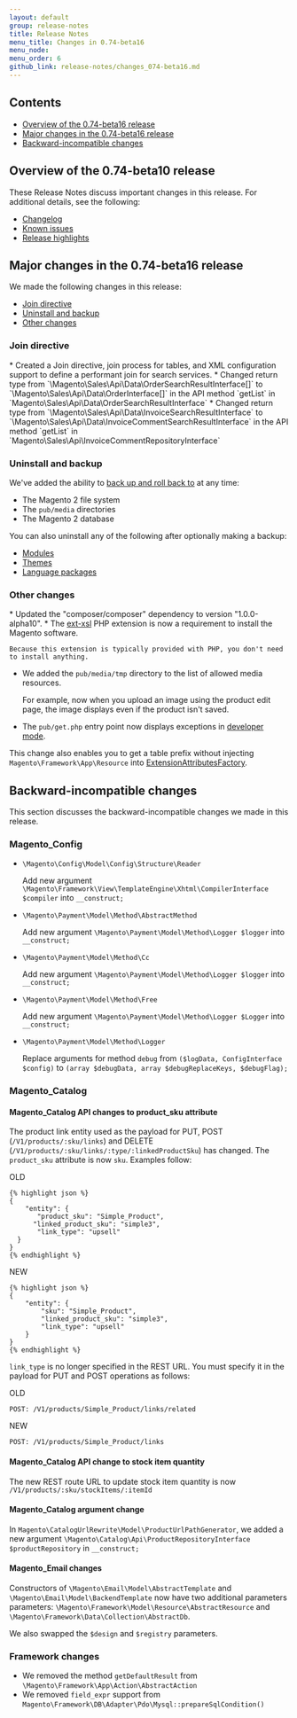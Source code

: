 ```yaml
---
layout: default
group: release-notes
title: Release Notes
menu_title: Changes in 0.74-beta16
menu_node: 
menu_order: 6
github_link: release-notes/changes_074-beta16.md
---
```


<h2 id="changes-contents">Contents</h2>

*	<a href="#rn-074b10-overview">Overview of the 0.74-beta16 release</a>
*	<a href="#rn-074b16-changes">Major changes in the 0.74-beta16 release</a>
*	<a href="#rn-074b16-incompat">Backward-incompatible changes</a>

<h2 id="rn-074b10-overview">Overview of the 0.74-beta10 release</h2>
These Release Notes discuss important changes in this release. For additional details, see the following:

*	<a href="{{ site.mage2000url }}CHANGELOG.md#0740-beta16" target="_blank">Changelog</a>
*	<a href="{{ site.gdeurl }}release-notes/known-issues.html">Known issues</a>
*	<a href="{{ site.gdeurl }}release-notes/bk-release-notes.html">Release highlights</a>

<h2 id="rn-074b16-changes">Major changes in the 0.74-beta16 release</h2>
We made the following changes in this release:

*	<a href="#rn-074b16-changes-join">Join directive</a>
*	<a href="#rn-074b16-changes-backup">Uninstall and backup</a>
*	<a href="#rn-074b16-changes-other">Other changes</a>

<h3 id="rn-074b16-changes-join">Join directive</h3>
*	Created a Join directive, join process for tables, and XML configuration support to define a performant join for search services.
*	Changed return type from `\Magento\Sales\Api\Data\OrderSearchResultInterface[]` to `\Magento\Sales\Api\Data\OrderInterface[]` in the API method `getList` in `Magento\Sales\Api\Data\OrderSearchResultInterface`
*	Changed return type from `\Magento\Sales\Api\Data\InvoiceSearchResultInterface` to `\Magento\Sales\Api\Data\InvoiceCommentSearchResultInterface` in the API method `getList` in `Magento\Sales\Api\InvoiceCommentRepositoryInterface`

<h3 id="rn-074b16-changes-backup">Uninstall and backup</h3>
We've added the ability to <a href="{{ site.gdeurl }}install-gde/install/install-cli-backup.html">back up and roll back to</a> at any time:

*	The Magento 2 file system
*	The `pub/media` directories
*	The Magento 2 database

You can also uninstall any of the following after optionally making a backup:

*	<a href="{{ site.gdeurl }}install-gde/install/install-cli-uninstall-mods.html">Modules</a>
*	<a href="{{ site.gdeurl }}install-gde/install/install-cli-theme-uninstall.html">Themes</a>
*	<a href="{{ site.gdeurl }}install-gde/install/install-cli-uninstall-langpk.html">Language packages</a>

<h3 id="rn-074b16-changes-other">Other changes</h3>
*	Updated the "composer/composer" dependency to version "1.0.0-alpha10".
*	The <a href="http://php.net/manual/en/book.xsl.php" target="_blank">ext-xsl</a> PHP extension is now a requirement to install the Magento software.

	Because this extension is typically provided with PHP, you don't need to install anything.
*	We added the `pub/media/tmp` directory to the list of allowed media resources.

	For example, now when you upload an image using the product edit page, the image displays even if the product isn't saved.

*	The `pub/get.php` entry point now displays exceptions in <a href="{{ site.gdeurl }}config-guide/bootstrap/magento-modes.html#mode-developer">developer mode</a>.

This change also enables you to get a table prefix without injecting `Magento\Framework\App\Resource` into <a href="{{ site.mage2000url }}lib/internal/Magento/Framework/Api/ExtensionAttributesFactory.php" target="_blank">ExtensionAttributesFactory</a>.

<h2 id="rn-074b16-incompat">Backward-incompatible changes</h2>
This section discusses the backward-incompatible changes we made in this release.

### Magento_Config

*	`\Magento\Config\Model\Config\Structure\Reader`

	Add new argument `\Magento\Framework\View\TemplateEngine\Xhtml\CompilerInterface $compiler` into `__construct;`

*	`\Magento\Payment\Model\Method\AbstractMethod`

	Add new argument `\Magento\Payment\Model\Method\Logger $logger` into `__construct;`

*	`\Magento\Payment\Model\Method\Cc`

	Add new argument `\Magento\Payment\Model\Method\Logger $logger` into `__construct;`

*	`\Magento\Payment\Model\Method\Free`

	Add new argument `\Magento\Payment\Model\Method\Logger $Logger` into `__construct;`

*	`\Magento\Payment\Model\Method\Logger`

	Replace arguments for method `debug` from `($logData, ConfigInterface $config)` to `(array $debugData, array $debugReplaceKeys, $debugFlag);`

### Magento_Catalog

#### Magento_Catalog API changes to product_sku attribute
The product link entity used as the payload for PUT, POST (`/V1/products/:sku/links`) and DELETE (`/V1/products/:sku/links/:type/:linkedProductSku`) has changed. The `product_sku` attribute is now `sku`. Examples follow:

OLD

	{% highlight json %}
	{ 
	    "entity": { 
	       "product_sku": "Simple_Product",         
  	      "linked_product_sku": "simple3", 
 	       "link_type": "upsell" 
 	  }
	}
	{% endhighlight %}
 
NEW

	{% highlight json %}
	{ 
    	"entity": { 
        	"sku": "Simple_Product",         
    	    "linked_product_sku": "simple3", 
        	"link_type": "upsell" 
    	}
	}
	{% endhighlight %}

`link_type` is no longer specified in the REST URL. You must specify it in the payload for PUT and POST operations as follows:

OLD

	POST: /V1/products/Simple_Product/links/related

NEW

	POST: /V1/products/Simple_Product/links

#### Magento_Catalog API change to stock item quantity
The new REST route URL to update stock item quantity is now `/V1/products/:sku/stockItems/:itemId`

#### Magento_Catalog argument change

In `Magento\CatalogUrlRewrite\Model\ProductUrlPathGenerator`, we added a new argument `\Magento\Catalog\Api\ProductRepositoryInterface $productRepository` in `__construct;`

#### Magento_Email changes
Constructors of `\Magento\Email\Model\AbstractTemplate` and `\Magento\Email\Model\BackendTemplate` now have two additional parameters parameters: `\Magento\Framework\Model\Resource\AbstractResource` and `\Magento\Framework\Data\Collection\AbstractDb`. 

We also swapped the `$design` and `$registry` parameters.


### Framework changes
*	We removed the method `getDefaultResult` from `\Magento\Framework\App\Action\AbstractAction`
*	We removed `field_expr` support from `Magento\Framework\DB\Adapter\Pdo\Mysql::prepareSqlCondition()`